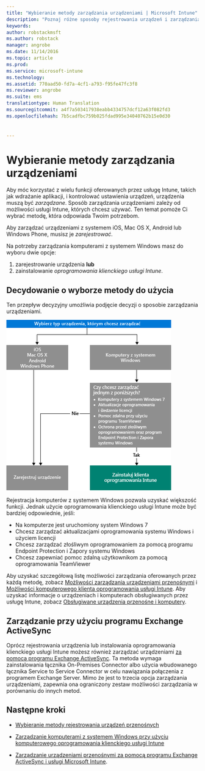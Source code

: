 ```yaml
---
title: "Wybieranie metody zarządzania urządzeniami | Microsoft Intune"
description: "Poznaj różne sposoby rejestrowania urządzeń i zarządzania nimi."
keywords: 
author: robstackmsft
ms.author: robstack
manager: angrobe
ms.date: 11/14/2016
ms.topic: article
ms.prod: 
ms.service: microsoft-intune
ms.technology: 
ms.assetid: 770aad50-fd7a-4cf1-a793-f95fe47fc3f8
ms.reviewer: angrobe
ms.suite: ems
translationtype: Human Translation
ms.sourcegitcommit: a4f7a503417938eabb4334757dcf12a63f082fd3
ms.openlocfilehash: 7b5cadfbc759b025fdad995e34040762b15e0d30


---
```


# <a name="choose-how-to-manage-devices"></a>Wybieranie metody zarządzania urządzeniami

Aby móc korzystać z wielu funkcji oferowanych przez usługę Intune, takich jak wdrażanie aplikacji, i kontrolować ustawienia urządzeń, urządzenia muszą być *zarządzane*. Sposób zarządzania urządzeniami zależy od możliwości usługi Intune, których chcesz używać.
Ten temat pomoże Ci wybrać metodę, która odpowiada Twoim potrzebom.

Aby zarządzać urządzeniami z systemem iOS, Mac OS X, Android lub Windows Phone, musisz je *zarejestrować*.

Na potrzeby zarządzania komputerami z systemem Windows masz do wyboru dwie opcje:

1. zarejestrowanie urządzenia **lub**
2. zainstalowanie *oprogramowania klienckiego usługi Intune*.

## <a name="decide-which-method-to-use"></a>Decydowanie o wyborze metody do użycia
Ten przepływ decyzyjny umożliwia podjęcie decyzji o sposobie zarządzania urządzeniami.

![Przepływ decyzyjny umożliwiający podjęcie decyzji o sposobie zarządzania urządzeniami.](./media/choose-manage-method.png)

Rejestracja komputerów z systemem Windows pozwala uzyskać większość funkcji. Jednak użycie oprogramowania klienckiego usługi Intune może być bardziej odpowiednie, jeśli:

- Na komputerze jest uruchomiony system Windows 7
- Chcesz zarządzać aktualizacjami oprogramowania systemu Windows i użyciem licencji
- Chcesz zarządzać złośliwym oprogramowaniem za pomocą programu Endpoint Protection i Zapory systemu Windows
- Chcesz zapewniać pomoc zdalną użytkownikom za pomocą oprogramowania TeamViewer


Aby uzyskać szczegółową listę możliwości zarządzania oferowanych przez każdą metodę, zobacz [Możliwości zarządzania urządzeniami przenośnymi](mobile-device-management-capabilities-in-microsoft-intune.md) i [Możliwości komputerowego klienta oprogramowania usługi Intune](windows-pc-management-capabilities-in-microsoft-intune.md).
Aby uzyskać informacje o urządzeniach i komputerach obsługiwanych przez usługę Intune, zobacz [Obsługiwane urządzenia przenośne i komputery](/intune/get-started/supported-mobile-devices-and-computers).


## <a name="exchange-activesync-management"></a>Zarządzanie przy użyciu programu Exchange ActiveSync
Oprócz rejestrowania urządzenia lub instalowania oprogramowania klienckiego usługi Intune możesz również zarządzać urządzeniami [za pomocą programu Exchange ActiveSync](/intune/deploy-use/mobile-device-management-with-exchange-activesync-and-microsoft-intune). Ta metoda wymaga zainstalowania łącznika On-Premises Connector albo użycia wbudowanego łącznika Service to Service Connector w celu nawiązania połączenia z programem Exchange Server.
Mimo że jest to trzecia opcja zarządzania urządzeniami, zapewnia ona ograniczony zestaw możliwości zarządzania w porównaniu do innych metod.


## <a name="next-steps"></a>Następne kroki

- [Wybieranie metody rejestrowania urządzeń przenośnych](/intune/get-started/choose-how-to-enroll-devices1)
- [Zarządzanie komputerami z systemem Windows przy użyciu komputerowego oprogramowania klienckiego usługi Intune](/intune/deploy-use/manage-windows-pcs-with-microsoft-intune)



- [Zarządzanie urządzeniami przenośnymi za pomocą programu Exchange ActiveSync i usługi Microsoft Intune](/intune/deploy-use/mobile-device-management-with-exchange-activesync-and-microsoft-intune).



<!--HONumber=Nov16_HO1-->


